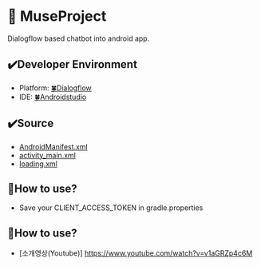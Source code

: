 # :art: MuseProject
 Dialogflow based chatbot into android app.

## :heavy_check_mark:Developer Environment

  - Platform: [:four_leaf_clover:Dialogflow](https://dialogflow.cloud.google.com/#/login)
  - IDE: [:four_leaf_clover:Androidstudio](https://developer.android.com/)
  
## :heavy_check_mark:Source

  - [AndroidManifest.xml](https://github.com/shju0317/Capston_Design_2020/blob/master/app/src/main/AndroidManifest.xml)
  - [activity_main.xml](https://github.com/shju0317/Capston_Design_2020/blob/master/app/src/main/res/layout/activity_main.xml)
  - [loading.xml](https://github.com/shju0317/Capston_Design_2020/blob/master/app/src/main/res/layout/loading.xml)

## :speech_balloon:How to use?
    
- Save your CLIENT_ACCESS_TOKEN in gradle.properties

## :speech_balloon:How to use?
    
- [소개영상(Youtube)] https://www.youtube.com/watch?v=v1aGRZp4c6M

